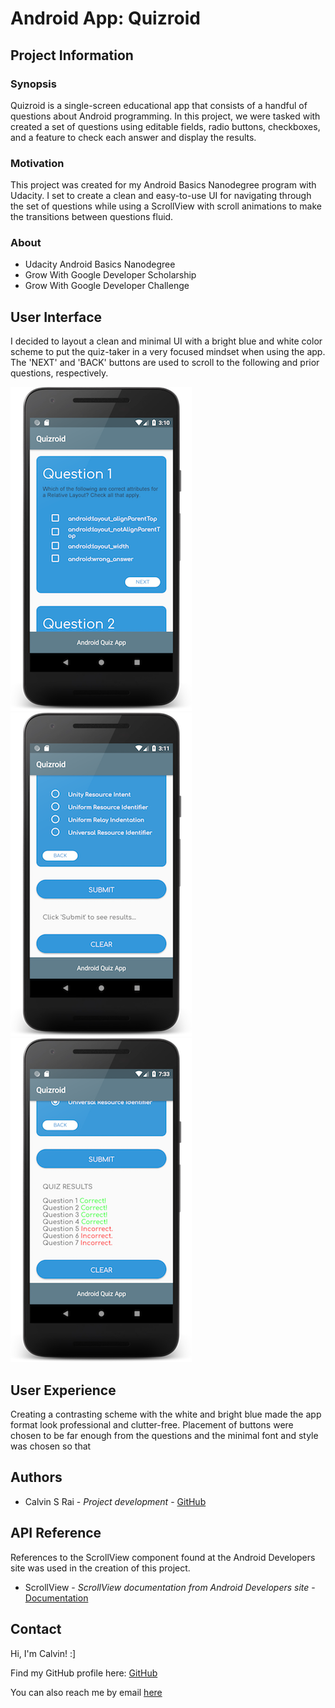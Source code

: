 # Android App: Quizroid

## Project Information

### Synopsis

Quizroid is a single-screen educational app that consists of a handful of questions about Android programming. In this project, we were tasked with created a set of questions using editable fields, radio buttons, checkboxes, and a feature to check each answer and display the results.

### Motivation

This project was created for my Android Basics Nanodegree program with Udacity. I set to create a clean and easy-to-use UI for navigating through the set of questions while using a ScrollView with scroll animations to make the transitions between questions fluid. 

###   About

- Udacity Android Basics Nanodegree
- Grow With Google Developer Scholarship
- Grow With Google Developer Challenge

## User Interface

I decided to layout a clean and minimal UI with a bright blue and white color scheme to put the quiz-taker in a very focused mindset when using the app. The 'NEXT' and 'BACK' buttons are used to scroll to the following and prior questions, respectively.

![](https://github.com/raicalvin/pictures/blob/master/pix-abnd-p4-quizroid/pic1.png) ![](https://github.com/raicalvin/pictures/blob/master/pix-abnd-p4-quizroid/pic2.png) ![](https://github.com/raicalvin/pictures/blob/master/pix-abnd-p4-quizroid/pic3.png)

## User Experience

Creating a contrasting scheme with the white and bright blue made the app format look professional and clutter-free. Placement of buttons were chosen to be far enough from the questions and the minimal font and style was chosen so that 

## Authors

- Calvin S Rai - *Project development* - [GitHub](https://github.com/raicalvin)

## API Reference

References to the ScrollView component found at the Android Developers site was used in the creation of this project.

- ScrollView - *ScrollView documentation from Android Developers site* - [Documentation](https://developer.android.com/reference/android/widget/ScrollView)

## Contact

Hi, I'm Calvin! :]

Find my GitHub profile here: [GitHub](https://github.com/raicalvin)

You can also reach me by email [here](mailto:raicalvin@gmail.com)
